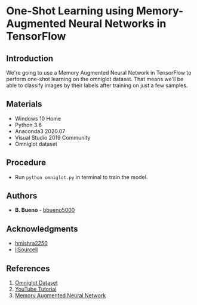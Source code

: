 # One-Shot Learning using Memory-Augmented Neural Networks in TensorFlow

## Introduction

We're going to use a Memory Augmented Neural Network in TensorFlow to perform one-shot learning on the omniglot dataset. That means we'll be able to classify images by their labels after training on just a few samples. 

## Materials

- Windows 10 Home
- Python 3.6
- Anaconda3 2020.07
- Visual Studio 2019 Community
- Omniglot dataset

## Procedure

- Run `python omniglot.py` in terminal to train the model.

## Authors

- **B. Bueno** - [bbueno5000](https://github.com/bbueno5000)

## Acknowledgments

- [hmishra2250](https://github.com/hmishra2250)
- [llSourcell](https://github.com/llSourcell)

## References

1. [Omniglot Dataset](https://github.com/brendenlake/omniglot)
2. [YouTube Tutorial](https://youtu.be/tChcZpBbTTA)
3. [Memory Augmented Neural Network](https://arxiv.org/abs/1605.06065)
